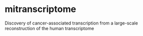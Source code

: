 mitranscriptome
===============

Discovery of cancer-associated transcription from a large-scale reconstruction of the human transcriptome
